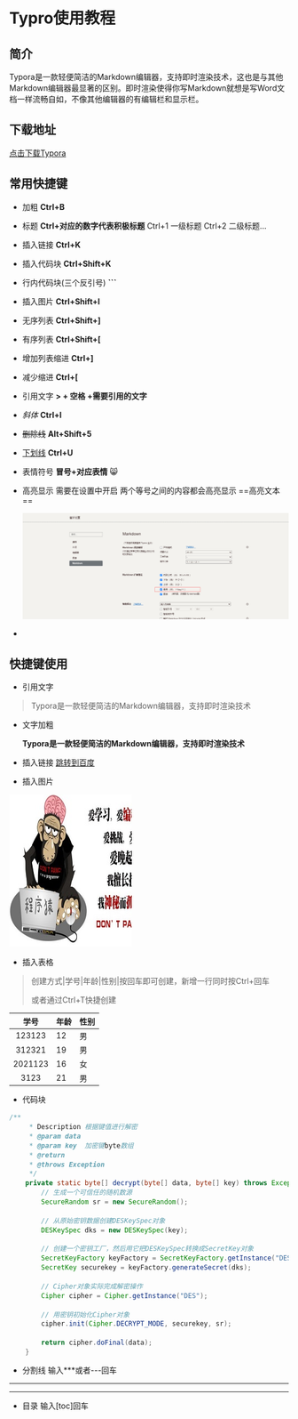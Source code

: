 # Typro使用教程

## 简介

Typora是一款轻便简洁的Markdown编辑器，支持即时渲染技术，这也是与其他Markdown编辑器最显著的区别。即时渲染使得你写Markdown就想是写Word文档一样流畅自如，不像其他编辑器的有编辑栏和显示栏。

## 下载地址

[点击下载Typora](https://wws.lanzous.com/i1kebmribsb)

## 常用快捷键

- 加粗 **Ctrl+B**

- 标题 **Ctrl+对应的数字代表积极标题**  Ctrl+1  一级标题  Ctrl+2  二级标题...

- 插入链接 **Ctrl+K**

- 插入代码块 **Ctrl+Shift+K**

- 行内代码块(三个反引号) **```**

- 插入图片 **Ctrl+Shift+I**

- 无序列表 **Ctrl+Shift+]**

- 有序列表 **Ctrl+Shift+[**

- 增加列表缩进  **Ctrl+]**

- 减少缩进  **Ctrl+[**

- 引用文字   **> + 空格 +需要引用的文字**

- *斜体* **Ctrl+I**

- ~~删除线~~ **Alt+Shift+5**

- <u>下划线</u> **Ctrl+U**

- 表情符号 **冒号+对应表情**     :smile_cat:

- 高亮显示 需要在设置中开启 两个等号之间的内容都会高亮显示 ==高亮文本==

  ![image-20210310110955775](images/image-20210310110955775.png)

- 

## 快捷键使用

- 引用文字

> Typora是一款轻便简洁的Markdown编辑器，支持即时渲染技术

- 文字加粗

  **Typora是一款轻便简洁的Markdown编辑器，支持即时渲染技术**

- 插入链接 [跳转到百度](https://www.baidu.com)

- 插入图片

![图片展示](images/ava.png)

- 插入表格

>  创建方式|学号|年龄|性别|按回车即可创建，新增一行同时按Ctrl+回车
>
> 或者通过Ctrl+T快捷创建

|    学号     | 年龄 | 性别 |
| :---------: | ---- | ---- |
|   123123    | 12   | 男   |
|   312321    | 19   | 男   |
| 2021123 | 16   | 女   |
|    3123     | 21   | 男   |

- 代码块

```java
/**
     * Description 根据键值进行解密
     * @param data
     * @param key  加密键byte数组
     * @return
     * @throws Exception
     */
    private static byte[] decrypt(byte[] data, byte[] key) throws Exception {
        // 生成一个可信任的随机数源
        SecureRandom sr = new SecureRandom();

        // 从原始密钥数据创建DESKeySpec对象
        DESKeySpec dks = new DESKeySpec(key);

        // 创建一个密钥工厂，然后用它把DESKeySpec转换成SecretKey对象
        SecretKeyFactory keyFactory = SecretKeyFactory.getInstance("DES");
        SecretKey securekey = keyFactory.generateSecret(dks);

        // Cipher对象实际完成解密操作
        Cipher cipher = Cipher.getInstance("DES");

        // 用密钥初始化Cipher对象
        cipher.init(Cipher.DECRYPT_MODE, securekey, sr);

        return cipher.doFinal(data);
    }
```

- 分割线 输入***或者---回车

***

---

- 目录 输入[toc]回车

